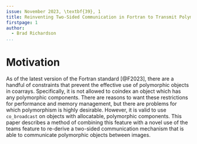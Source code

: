 ```yaml
---
issue: November 2023, \textbf{39}, 1
title: Reinventing Two-Sided Communication in Fortran to Transmit Polymorphic Objects Between Images
firstpage: 1
author:
  - Brad Richardson
...
```


# Motivation

As of the latest version of the Fortran standard [@F2023], there are a handful of constraints that prevent the effective use of polymorphic objects in coarrays.
Specifically, it is not allowed to coindex an object which has any polymorphic components.
There are reasons to want these restrictions for performance and memory management,
but there are problems for which polymorphism is highly desirable.
However, it is valid to use `co_broadcast` on objects with allocatable, polymorphic components.
This paper describes a method of combining this feature with a novel use of the teams feature
to re-derive a two-sided communication mechanism that is able to communicate polymorphic objects between images.
